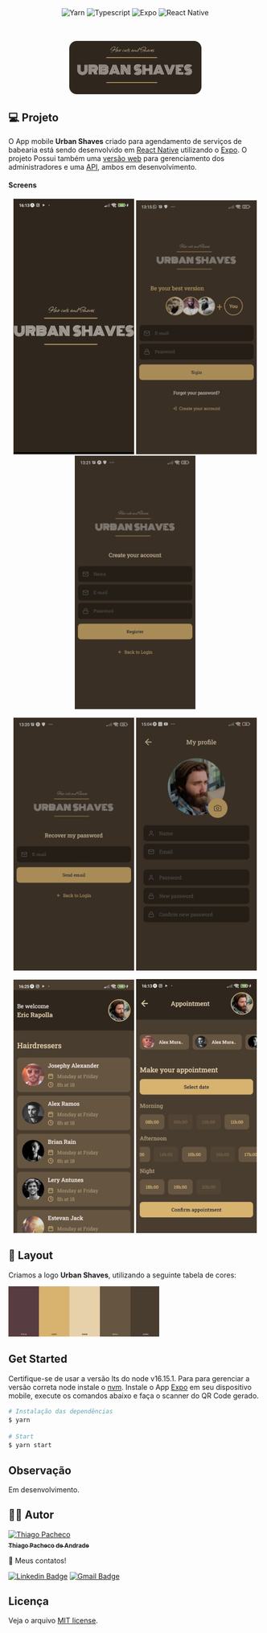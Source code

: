 <div align="center">
<img src="https://img.shields.io/badge/Yarn-2C8EBB?style=for-the-badge&logo=yarn&logoColor=white" alt="Yarn" />

<img src="https://img.shields.io/badge/TypeScript-007ACC?style=for-the-badge&logo=typescript&logoColor=white" alt="Typescript" />
  
<img src="https://img.shields.io/badge/expo-1C1E24?style=for-the-badge&logo=expo&logoColor=#D04A37" alt="Expo"/>

<img src="https://img.shields.io/badge/react_native-%2320232a.svg?style=for-the-badge&logo=react&logoColor=%2361DAFB"  alt="React Native" />
  
</div>

<br/>
<br/>

<p align="center">
<img  src="./assets/logo-git.png"/>
</p>

## **💻 Projeto**

O App mobile <strong>Urban Shaves</strong> criado para agendamento de serviços de babearia está sendo desenvolvido em [React Native](https://reactnative.dev/) utilizando o [Expo](https://docs.expo.dev/). O projeto Possui também uma [versão web](https://github.com/tpaphysics/react-urban-shaves-desktop) para gerenciamento dos administradores e uma [API](https://github.com/tpaphysics/nestjs-jwt-authentication), ambos em desenvolvimento.

#### **Screens**

<p align="center">
  <img alt="splash" src="./assets/splashScreen.png" width="240px">
  <img alt="login" src="./assets/login.png" widht="240px">
  <img alt="register" src="./assets/register.png" widht="240px">
  
</p>
<p align="center">
  <img alt="forgot" src="./assets/forgot.png" width="240px">
  <img alt="profile" src="./assets/profile.png" widht="240px"/>
  
</p>

<p align="center">
  <img alt="dashboard" src="./assets/dashboard.png" widht="240px">
  <img alt="appointment" src="./assets/appointment.png" widht="240px">
</p>

## **🔖 Layout**

<p>Criamos a logo <strong>Urban Shaves</strong>, utilizando a seguinte tabela de cores:
</p>
<img alt="paleta" src="./src/assets/pallet.png" width="300px">
  
## Get Started

Certifique-se de usar a versão lts do node v16.15.1. Para para gerenciar a versão correta node instale o [nvm](https://github.com/nvm-sh/nvm).
Instale o App [Expo](https://play.google.com/store/apps/details?id=host.exp.exponent&hl=en&gl=US) em seu dispositivo mobile, execute os comandos abaixo e faça o scanner do QR Code gerado.

```bash
# Instalação das dependências
$ yarn

# Start
$ yarn start
```

## Observação

Em desenvolvimento.

## **👨‍🚀 Autor**

<a href="https://github.com/tpaphysics">
<img alt="Thiago Pacheco" src="https://images.weserv.nl/?url=avatars.githubusercontent.com/u/46402647?v=4?v=4&h=300&w=300&fit=cover&mask=circle&maxage=7d" width="100px"/>
  <br />
  <sub>
    <b>Thiago Pacheco de Andrade</b>
  </sub>
</a>
<br />
  
👋 Meus contatos!
  
[![Linkedin Badge](https://img.shields.io/badge/-LinkedIn-blue?style=for-the-badge&logo=Linkedin&logoColor=white&link=https://www.linkedin.com/in/thiago-pacheco-200a1a86/ )](https://www.linkedin.com/in/thiago-pacheco-200a1a86/)
[![Gmail Badge](https://img.shields.io/badge/-Gmail-c14438?style=for-the-badge&logo=Gmail&logoColor=white&link=mailto:physics.posgrad.@gmail.com )](mailto:physics.posgrad.@gmail.com)
  
##   Licença
  
  
  
Veja o arquivo [MIT license](LICENSE ).
